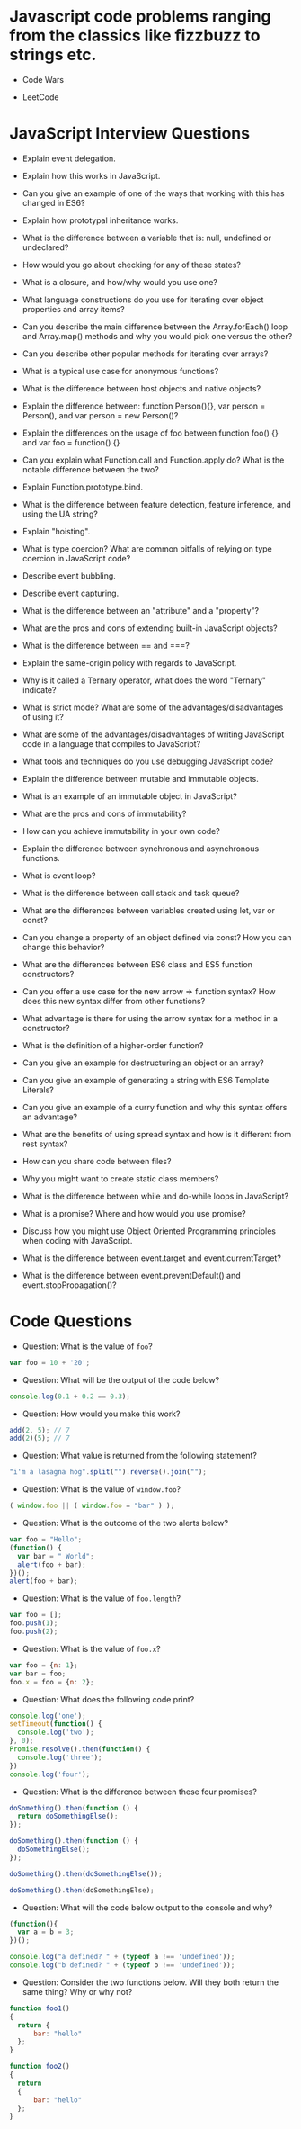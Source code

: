 # Javascript code problems ranging from the classics like fizzbuzz to strings etc.
* Code Wars

* LeetCode

# JavaScript Interview Questions
* Explain event delegation.

* Explain how this works in JavaScript.

* Can you give an example of one of the ways that working with this has changed in ES6?

* Explain how prototypal inheritance works.

* What is the difference between a variable that is: null, undefined or undeclared?

* How would you go about checking for any of these states?

* What is a closure, and how/why would you use one?

* What language constructions do you use for iterating over object properties and array items?

* Can you describe the main difference between the Array.forEach() loop and Array.map() methods and why you would pick one versus the other?

* Сan you describe other popular methods for iterating over arrays?

* What is a typical use case for anonymous functions?

* What is the difference between host objects and native objects?

* Explain the difference between: function Person(){}, var person = Person(), and var person = new Person()?

* Explain the differences on the usage of foo between function foo() {} and var foo = function() {}

* Can you explain what Function.call and Function.apply do? What is the notable difference between the two?

* Explain Function.prototype.bind.

* What is the difference between feature detection, feature inference, and using the UA string?

* Explain "hoisting".

* What is type coercion? What are common pitfalls of relying on type coercion in JavaScript code?

* Describe event bubbling.

* Describe event capturing.

* What is the difference between an "attribute" and a "property"?

* What are the pros and cons of extending built-in JavaScript objects?

* What is the difference between == and ===?

* Explain the same-origin policy with regards to JavaScript.

* Why is it called a Ternary operator, what does the word "Ternary" indicate?

* What is strict mode? What are some of the advantages/disadvantages of using it?

* What are some of the advantages/disadvantages of writing JavaScript code in a language that compiles to JavaScript?

* What tools and techniques do you use debugging JavaScript code?

* Explain the difference between mutable and immutable objects.

* What is an example of an immutable object in JavaScript?

* What are the pros and cons of immutability?

* How can you achieve immutability in your own code?

* Explain the difference between synchronous and asynchronous functions.

* What is event loop?

* What is the difference between call stack and task queue?

* What are the differences between variables created using let, var or const?

* Can you change a property of an object defined via const? How you can change this behavior?

* What are the differences between ES6 class and ES5 function constructors?

* Can you offer a use case for the new arrow => function syntax? How does this new syntax differ from other functions?

* What advantage is there for using the arrow syntax for a method in a constructor?

* What is the definition of a higher-order function?

* Can you give an example for destructuring an object or an array?

* Can you give an example of generating a string with ES6 Template Literals?

* Can you give an example of a curry function and why this syntax offers an advantage?

* What are the benefits of using spread syntax and how is it different from rest syntax?

* How can you share code between files?

* Why you might want to create static class members?

* What is the difference between while and do-while loops in JavaScript?

* What is a promise? Where and how would you use promise?

* Discuss how you might use Object Oriented Programming principles when coding with JavaScript.

* What is the difference between event.target and event.currentTarget?

* What is the difference between event.preventDefault() and event.stopPropagation()?

# Code Questions


* Question: What is the value of `foo`?
```javascript
var foo = 10 + '20';
```

* Question: What will be the output of the code below?
```javascript
console.log(0.1 + 0.2 == 0.3);
```

* Question: How would you make this work?
```javascript
add(2, 5); // 7
add(2)(5); // 7
```

* Question: What value is returned from the following statement?
```javascript
"i'm a lasagna hog".split("").reverse().join("");
```

* Question: What is the value of `window.foo`?
```javascript
( window.foo || ( window.foo = "bar" ) );
```

* Question: What is the outcome of the two alerts below?
```javascript
var foo = "Hello";
(function() {
  var bar = " World";
  alert(foo + bar);
})();
alert(foo + bar);
```

* Question: What is the value of `foo.length`?
```javascript
var foo = [];
foo.push(1);
foo.push(2);
```

* Question: What is the value of `foo.x`?
```javascript
var foo = {n: 1};
var bar = foo;
foo.x = foo = {n: 2};
```

* Question: What does the following code print?
```javascript
console.log('one');
setTimeout(function() {
  console.log('two');
}, 0);
Promise.resolve().then(function() {
  console.log('three');
})
console.log('four');
```

* Question: What is the difference between these four promises?
```javascript
doSomething().then(function () {
  return doSomethingElse();
});

doSomething().then(function () {
  doSomethingElse();
});

doSomething().then(doSomethingElse());

doSomething().then(doSomethingElse);
```

* Question: What will the code below output to the console and why?
```javascript
(function(){
  var a = b = 3;
})();

console.log("a defined? " + (typeof a !== 'undefined'));
console.log("b defined? " + (typeof b !== 'undefined'));
```

* Question: Consider the two functions below. Will they both return the same thing? Why or why not?
```javascript
function foo1()
{
  return {
      bar: "hello"
  };
}

function foo2()
{
  return
  {
      bar: "hello"
  };
}
```
